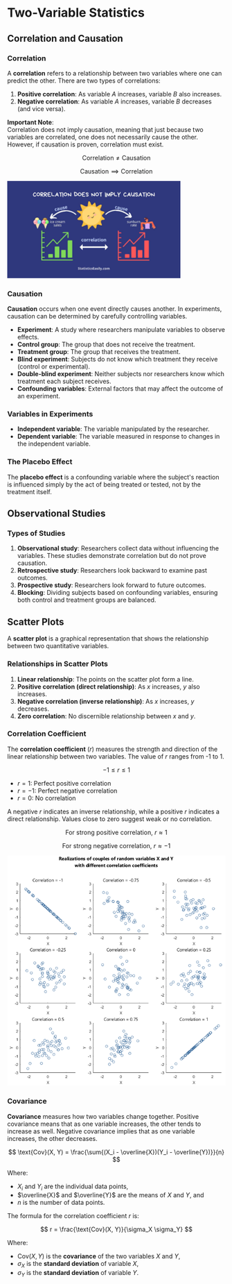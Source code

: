 # Two-Variable Statistics

## Correlation and Causation

### Correlation

A **correlation** refers to a relationship between two variables where one can predict the other. There are two types of correlations:

1. **Positive correlation**: As variable $A$ increases, variable $B$ also increases.
2. **Negative correlation**: As variable $A$ increases, variable $B$ decreases (and vice versa).

**Important Note**:  
Correlation does not imply causation, meaning that just because two variables are correlated, one does not necessarily cause the other. However, if causation is proven, correlation must exist.

$$
\text{Correlation} \neq \text{Causation}
$$

$$
\text{Causation} \implies \text{Correlation}
$$

<img src="./assets/correlation-causation.png" width="400" alt="corr-vs-cause">

### Causation

**Causation** occurs when one event directly causes another. In experiments, causation can be determined by carefully controlling variables.

- **Experiment**: A study where researchers manipulate variables to observe effects.
- **Control group**: The group that does not receive the treatment.
- **Treatment group**: The group that receives the treatment.
- **Blind experiment**: Subjects do not know which treatment they receive (control or experimental).
- **Double-blind experiment**: Neither subjects nor researchers know which treatment each subject receives.
- **Confounding variables**: External factors that may affect the outcome of an experiment.

### Variables in Experiments

- **Independent variable**: The variable manipulated by the researcher.
- **Dependent variable**: The variable measured in response to changes in the independent variable.

### The Placebo Effect

The **placebo effect** is a confounding variable where the subject's reaction is influenced simply by the act of being treated or tested, not by the treatment itself.

## Observational Studies

### Types of Studies

1. **Observational study**: Researchers collect data without influencing the variables. These studies demonstrate correlation but do not prove causation.
2. **Retrospective study**: Researchers look backward to examine past outcomes.
3. **Prospective study**: Researchers look forward to future outcomes.
4. **Blocking**: Dividing subjects based on confounding variables, ensuring both control and treatment groups are balanced.

## Scatter Plots

A **scatter plot** is a graphical representation that shows the relationship between two quantitative variables.

### Relationships in Scatter Plots

1. **Linear relationship**: The points on the scatter plot form a line.
2. **Positive correlation (direct relationship)**: As $x$ increases, $y$ also increases.
3. **Negative correlation (inverse relationship)**: As $x$ increases, $y$ decreases.
4. **Zero correlation**: No discernible relationship between $x$ and $y$.

### Correlation Coefficient

The **correlation coefficient** ($r$) measures the strength and direction of the linear relationship between two variables. The value of $r$ ranges from -1 to 1.

$$
-1 \leq r \leq 1
$$

- $r = 1$: Perfect positive correlation
- $r = -1$: Perfect negative correlation
- $r = 0$: No correlation

A negative $r$ indicates an inverse relationship, while a positive $r$ indicates a direct relationship. Values close to zero suggest weak or no correlation.

$$
\text{For strong positive correlation, } r \approx 1
$$

$$
\text{For strong negative correlation, } r \approx -1
$$

![correlation](./assets/correlation.png)

### Covariance

**Covariance** measures how two variables change together. Positive covariance means that as one variable increases, the other tends to increase as well. Negative covariance implies that as one variable increases, the other decreases.

$$
\text{Cov}(X, Y) = \frac{\sum{(X_i - \overline{X})(Y_i - \overline{Y})}}{n}
$$

Where:

- $X_i$ and $Y_i$ are the individual data points,
- $\overline{X}$ and $\overline{Y}$ are the means of $X$ and $Y$, and
- $n$ is the number of data points.

The formula for the correlation coefficient $r$ is:

$$
r = \frac{\text{Cov}(X, Y)}{\sigma_X \sigma_Y}
$$

Where:

- $\text{Cov}(X, Y)$ is the **covariance** of the two variables $X$ and $Y$,
- $\sigma_X$ is the **standard deviation** of variable $X$,
- $\sigma_Y$ is the **standard deviation** of variable $Y$.
